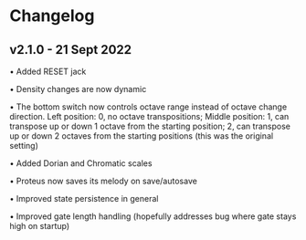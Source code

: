 # Changelog

## v2.1.0 - 21 Sept 2022

• Added RESET jack

• Density changes are now dynamic

• The bottom switch now controls octave range instead of octave change direction. Left position: 0, no octave transpositions; Middle position: 1, can transpose up or down 1 octave from the starting position; 2, can transpose up or down 2 octaves from the starting positions (this was the original setting)

• Added Dorian and Chromatic scales

• Proteus now saves its melody on save/autosave

• Improved state persistence in general

• Improved gate length handling (hopefully addresses bug where gate stays high on startup)


